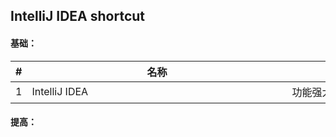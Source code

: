 ## IntelliJ IDEA shortcut

#### 基础：

| # | 名称<div style="width:400px"> | 简介<div style="width:400px"> | 推荐指数<div style="width:100px"> |
|---|---|---|---|
| 1 | IntelliJ IDEA | 功能强大体验友好的集成开发环境 | ⭐⭐⭐⭐⭐ |

#### 提高：













